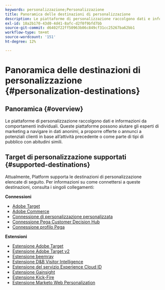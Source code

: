 ```yaml
---
keywords: personalizzazione;Personalizzazione
title: Panoramica delle destinazioni di personalizzazione
description: Le piattaforme di personalizzazione raccolgono dati e informazioni da comportamenti individuali. Queste piattaforme possono aiutare gli esperti di marketing a navigare in dati anonimi, a proporre offerte o annunci a potenziali clienti in base all’attività precedente o come parte di tipi di pubblico con abitudini simili.
exl-id: 18a2b170-43d0-4d41-8afc-d2f0f9bfd7bb
source-git-commit: d6402f22ff50963b06c849cf31cc25267ba62bb1
workflow-type: tm+mt
source-wordcount: '151'
ht-degree: 12%

---
```


# Panoramica delle destinazioni di personalizzazione {#personalization-destinations}

## Panoramica {#overview}

Le piattaforme di personalizzazione raccolgono dati e informazioni da comportamenti individuali. Queste piattaforme possono aiutare gli esperti di marketing a navigare in dati anonimi, a proporre offerte o annunci a potenziali clienti in base all’attività precedente o come parte di tipi di pubblico con abitudini simili.

## Target di personalizzazione supportati {#supported-destinations}

Attualmente, Platform supporta le destinazioni di personalizzazione elencate di seguito. Per informazioni su come connettersi a queste destinazioni, consulta i singoli collegamenti:

**Connessioni**

* [Adobe Target](adobe-target-connection.md)
* [Adobe Commerce](adobe-commerce.md)
* [Connessione di personalizzazione personalizzata](custom-personalization.md)
* [Connessione Pega Customer Decision Hub](pega.md)
* [Connessione profilo Pega](pega-profile.md)

**Estensioni**

* [Estensione Adobe Target](adobe-target.md)
* [Estensione Adobe Target v2](adobe-target-v2.md)
* [Estensione beemray](beemray.md)
* [Estensione D&amp;B Visitor Intelligence](dnb.md)
* [Estensione del servizio Experience Cloud ID](adobe-ecid.md)
* [Estensione Gainsight](gainsight.md)
* [Estensione Kick-Fire](kickfire.md)
* [Estensione Marketo Web Personalization](marketo-web-personalization.md)
